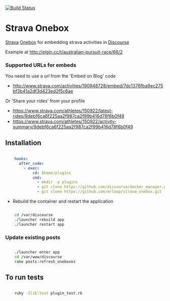[![Build Status](https://travis-ci.org/mrloop/strava_onebox.svg?branch=master)](https://travis-ci.org/mrloop/strava_onebox)

# Strava Onebox

[Strava](https://www.strava.com/) [Onebox](https://github.com/discourse/onebox) for embedding strava activities in [Discourse](discourse.org)

Example at http://elgin.cc/t/australian-pursuit-race/66/2

### Supported URLs for embeds

You need to use a url from the 'Embed on Blog' code

  - http://www.strava.com/activities/190948728/embed/7dc1376fba9ec275bf3b41a2df3d423ed2f5c6ae

Or 'Share your rides' from your profile

  - https://www.strava.com/athletes/150922/latest-rides/9debf6ca6f225aa2f987ca2f99b416d78f6b0f49
  - https://www.strava.com/athletes/150922/activity-summary/9debf6ca6f225aa2f987ca2f99b416d78f6b0f49

## Installation

```yml

    hooks:
      after_code:
        - exec:
            cd: $home/plugins
            cmd:
              - mkdir -p plugins
              - git clone https://github.com/discourse/docker_manager.git
              - git clone https://github.com/mrloop/strava_onebox.git

```

* Rebuild the container and restart the application

```sh

    cd /var/discourse
    ./launcher rebuild app
    ./launcher restart app

```

### Update existing posts

```sh

    ./launcher enter app
    cd /var/www/discourse
    rake posts:refresh_oneboxes

```

## To run tests

```sh

    ruby -Ilib:test plugin_test.rb

```
